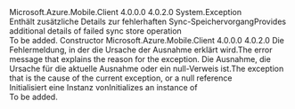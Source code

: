 <Type Name="MobileServiceLocalStoreException" FullName="Microsoft.WindowsAzure.MobileServices.Sync.MobileServiceLocalStoreException">
  <TypeSignature Language="C#" Value="public class MobileServiceLocalStoreException : Exception" />
  <TypeSignature Language="ILAsm" Value=".class public auto ansi beforefieldinit MobileServiceLocalStoreException extends System.Exception" />
  <TypeSignature Language="DocId" Value="T:Microsoft.WindowsAzure.MobileServices.Sync.MobileServiceLocalStoreException" />
  <TypeSignature Language="VB.NET" Value="Public Class MobileServiceLocalStoreException&#xA;Inherits Exception" />
  <TypeSignature Language="F#" Value="type MobileServiceLocalStoreException = class&#xA;    inherit Exception" />
  <AssemblyInfo>
    <AssemblyName>Microsoft.Azure.Mobile.Client</AssemblyName>
    <AssemblyVersion>4.0.0.0</AssemblyVersion>
    <AssemblyVersion>4.0.2.0</AssemblyVersion>
  </AssemblyInfo>
  <Base>
    <BaseTypeName>System.Exception</BaseTypeName>
  </Base>
  <Interfaces />
  <Docs>
    <summary>
            <span data-ttu-id="cb9d3-101">Enthält zusätzliche Details zur fehlerhaften Sync-Speichervorgang</span><span class="sxs-lookup"><span data-stu-id="cb9d3-101">Provides additional details of failed sync store operation</span></span>
            </summary>
    <remarks>To be added.</remarks>
  </Docs>
  <Members>
    <Member MemberName=".ctor">
      <MemberSignature Language="C#" Value="public MobileServiceLocalStoreException (string message, Exception innerException);" />
      <MemberSignature Language="ILAsm" Value=".method public hidebysig specialname rtspecialname instance void .ctor(string message, class System.Exception innerException) cil managed" />
      <MemberSignature Language="DocId" Value="M:Microsoft.WindowsAzure.MobileServices.Sync.MobileServiceLocalStoreException.#ctor(System.String,System.Exception)" />
      <MemberSignature Language="VB.NET" Value="Public Sub New (message As String, innerException As Exception)" />
      <MemberSignature Language="F#" Value="new Microsoft.WindowsAzure.MobileServices.Sync.MobileServiceLocalStoreException : string * Exception -&gt; Microsoft.WindowsAzure.MobileServices.Sync.MobileServiceLocalStoreException" Usage="new Microsoft.WindowsAzure.MobileServices.Sync.MobileServiceLocalStoreException (message, innerException)" />
      <MemberType>Constructor</MemberType>
      <AssemblyInfo>
        <AssemblyName>Microsoft.Azure.Mobile.Client</AssemblyName>
        <AssemblyVersion>4.0.0.0</AssemblyVersion>
        <AssemblyVersion>4.0.2.0</AssemblyVersion>
      </AssemblyInfo>
      <Parameters>
        <Parameter Name="message" Type="System.String" />
        <Parameter Name="innerException" Type="System.Exception" />
      </Parameters>
      <Docs>
        <param name="message"><span data-ttu-id="cb9d3-102">Die Fehlermeldung, in der die Ursache der Ausnahme erklärt wird.</span><span class="sxs-lookup"><span data-stu-id="cb9d3-102">The error message that explains the reason for the exception.</span></span></param>
        <param name="innerException"> <span data-ttu-id="cb9d3-103">Die Ausnahme, die Ursache für die aktuelle Ausnahme oder ein null-Verweis ist.</span><span class="sxs-lookup"><span data-stu-id="cb9d3-103">The exception that is the cause of the current exception, or a null reference</span></span></param>
        <summary>
            <span data-ttu-id="cb9d3-104">Initialisiert eine Instanz von<see cref="T:Microsoft.WindowsAzure.MobileServices.Sync.MobileServiceLocalStoreException" /></span><span class="sxs-lookup"><span data-stu-id="cb9d3-104">Initializes an instance of <see cref="T:Microsoft.WindowsAzure.MobileServices.Sync.MobileServiceLocalStoreException" /></span></span></summary>
        <remarks>To be added.</remarks>
      </Docs>
    </Member>
  </Members>
</Type>